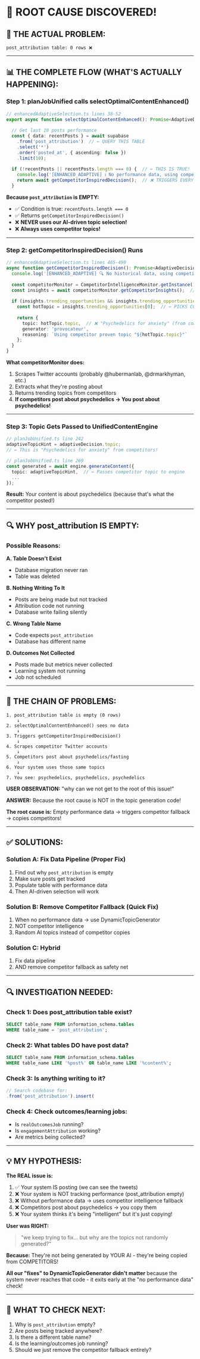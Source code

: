 # 🎯 ROOT CAUSE DISCOVERED!

## 🚨 THE ACTUAL PROBLEM:

```
post_attribution table: 0 rows ❌
```

---

## 📊 THE COMPLETE FLOW (WHAT'S ACTUALLY HAPPENING):

### Step 1: planJobUnified calls selectOptimalContentEnhanced()

```typescript
// enhancedAdaptiveSelection.ts lines 38-52
export async function selectOptimalContentEnhanced(): Promise<AdaptiveDecision> {
  
  // Get last 10 posts performance
  const { data: recentPosts } = await supabase
    .from('post_attribution')  // ← QUERY THIS TABLE
    .select('*')
    .order('posted_at', { ascending: false })
    .limit(10);
  
  if (!recentPosts || recentPosts.length === 0) {  // ← THIS IS TRUE!
    console.log('[ENHANCED_ADAPTIVE] ℹ️ No performance data, using competitor intelligence');
    return await getCompetitorInspiredDecision();  // ❌ TRIGGERS EVERY TIME!
  }
```

**Because `post_attribution` is EMPTY:**
- ✅ Condition is true: `recentPosts.length === 0`
- ✅ Returns `getCompetitorInspiredDecision()`
- ❌ **NEVER uses our AI-driven topic selection!**
- ❌ **Always uses competitor topics!**

---

### Step 2: getCompetitorInspiredDecision() Runs

```typescript
// enhancedAdaptiveSelection.ts lines 465-490
async function getCompetitorInspiredDecision(): Promise<AdaptiveDecision> {
  console.log('[ENHANCED_ADAPTIVE] 🔍 No historical data, using competitor intelligence...');
  
  const competitorMonitor = CompetitorIntelligenceMonitor.getInstance();
  const insights = await competitorMonitor.getCompetitorInsights();  // ← SCRAPES COMPETITORS!
  
  if (insights.trending_opportunities && insights.trending_opportunities.length > 0) {
    const hotTopic = insights.trending_opportunities[0];  // ← PICKS COMPETITOR'S TOPIC!
    
    return {
      topic: hotTopic.topic,  // ❌ "Psychedelics for anxiety" (from competitor!)
      generator: 'provocateur',
      reasoning: `Using competitor proven topic "${hotTopic.topic}"`
    };
  }
}
```

**What competitorMonitor does:**
1. Scrapes Twitter accounts (probably @hubermanlab, @drmarkhyman, etc.)
2. Extracts what they're posting about
3. Returns trending topics from competitors
4. **If competitors post about psychedelics → You post about psychedelics!**

---

### Step 3: Topic Gets Passed to UnifiedContentEngine

```typescript
// planJobUnified.ts line 242
adaptiveTopicHint = adaptiveDecision.topic;  
// ← This is "Psychedelics for anxiety" from competitors!

// planJobUnified.ts line 269
const generated = await engine.generateContent({
  topic: adaptiveTopicHint,  // ← Passes competitor topic to engine
  ...
});
```

**Result:** Your content is about psychedelics (because that's what the competitor posted!)

---

## 🔍 WHY post_attribution IS EMPTY:

### Possible Reasons:

**A. Table Doesn't Exist**
- Database migration never ran
- Table was deleted

**B. Nothing Writing To It**
- Posts are being made but not tracked
- Attribution code not running
- Database write failing silently

**C. Wrong Table Name**
- Code expects `post_attribution`
- Database has different name

**D. Outcomes Not Collected**
- Posts made but metrics never collected
- Learning system not running
- Job not scheduled

---

## 🎯 THE CHAIN OF PROBLEMS:

```
1. post_attribution table is empty (0 rows)
    ↓
2. selectOptimalContentEnhanced() sees no data
    ↓
3. Triggers getCompetitorInspiredDecision()
    ↓
4. Scrapes competitor Twitter accounts
    ↓
5. Competitors post about psychedelics/fasting
    ↓
6. Your system uses those same topics
    ↓
7. You see: psychedelics, psychedelics, psychedelics
```

**USER OBSERVATION:** "why can we not get to the root of this issue!"

**ANSWER:** Because the root cause is NOT in the topic generation code!

**The root cause is:** Empty performance data → triggers competitor fallback → copies competitors!

---

## ✅ SOLUTIONS:

### Solution A: Fix Data Pipeline (Proper Fix)
1. Find out why `post_attribution` is empty
2. Make sure posts get tracked
3. Populate table with performance data
4. Then AI-driven selection will work

### Solution B: Remove Competitor Fallback (Quick Fix)
1. When no performance data → use DynamicTopicGenerator
2. NOT competitor intelligence
3. Random AI topics instead of competitor copies

### Solution C: Hybrid
1. Fix data pipeline
2. AND remove competitor fallback as safety net

---

## 🔍 INVESTIGATION NEEDED:

### Check 1: Does post_attribution table exist?
```sql
SELECT table_name FROM information_schema.tables 
WHERE table_name = 'post_attribution';
```

### Check 2: What tables DO have post data?
```sql
SELECT table_name FROM information_schema.tables 
WHERE table_name LIKE '%post%' OR table_name LIKE '%content%';
```

### Check 3: Is anything writing to it?
```typescript
// Search codebase for:
.from('post_attribution').insert(
```

### Check 4: Check outcomes/learning jobs:
- Is `realOutcomesJob` running?
- Is `engagementAttribution` working?
- Are metrics being collected?

---

## 💡 MY HYPOTHESIS:

**The REAL issue is:**

1. ✅ Your system IS posting (we can see the tweets)
2. ❌ Your system is NOT tracking performance (post_attribution empty)
3. ❌ Without performance data → uses competitor intelligence fallback
4. ❌ Competitors post about psychedelics → you copy them
5. ❌ Your system thinks it's being "intelligent" but it's just copying!

**User was RIGHT:**
> "we keep trying to fix... but why are the topics not randomly generated?"

**Because:** They're not being generated by YOUR AI - they're being copied from COMPETITORS!

**All our "fixes" to DynamicTopicGenerator didn't matter** because the system never reaches that code - it exits early at the "no performance data" check!

---

## 🎯 WHAT TO CHECK NEXT:

1. Why is `post_attribution` empty?
2. Are posts being tracked anywhere?
3. Is there a different table name?
4. Is the learning/outcomes job running?
5. Should we just remove the competitor fallback entirely?


